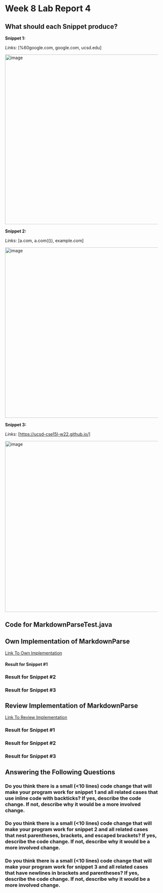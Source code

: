 # Week 8 Lab Report 4
## What should each Snippet produce?
**Snippet 1:** 

_Links:_ [%60google.com, google.com, ucsd.edu]

<img width="557" alt="image" src="https://user-images.githubusercontent.com/97643301/155625862-d459322d-de2f-44c8-b897-2eae385aa6b4.png">


**Snippet 2:** 

_Links:_ [a.com, a.com(()), example.com]

<img width="559" alt="image" src="https://user-images.githubusercontent.com/97643301/155625937-d2128de3-a589-4a7a-be6c-96f2b4b46dcc.png">


**Snippet 3:** 

_Links:_ [https://ucsd-cse15l-w22.github.io/]

<img width="561" alt="image" src="https://user-images.githubusercontent.com/97643301/155626041-adeaf063-f5ed-4fd7-baba-d2ce74233d71.png">

 
## Code for MarkdownParseTest.java  
## Own Implementation of MarkdownParse
[Link To Own Implementation](https://github.com/k3alvare/markdown-parse)

#### Result for Snippet #1


### Result for Snippet #2


### Result for Snippet #3


## Review Implementation of MarkdownParse
[Link To Review Implementation](https://github.com/annakkin/markdown-parse)

### Result for Snippet #1


### Result for Snippet #2


### Result for Snippet #3

## Answering the Following Questions 
### Do you think there is a small (<10 lines) code change that will make your program work for snippet 1 and all related cases that use inline code with backticks? If yes, describe the code change. If not, describe why it would be a more involved change.

### Do you think there is a small (<10 lines) code change that will make your program work for snippet 2 and all related cases that nest parentheses, brackets, and escaped brackets? If yes, describe the code change. If not, describe why it would be a more involved change.

### Do you think there is a small (<10 lines) code change that will make your program work for snippet 3 and all related cases that have newlines in brackets and parentheses? If yes, describe the code change. If not, describe why it would be a more involved change.

